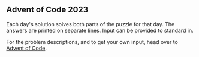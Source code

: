 ## Advent of Code 2023

Each day's solution solves both parts of the puzzle for that day. The answers
are printed on separate lines. Input can be provided to standard in.

For the problem descriptions, and to get your own input, head over to
[Advent of Code](https://adventofcode.com/2023).
